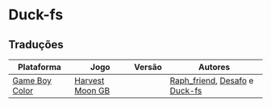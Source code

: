 # Duck-fs

## Traduções

| Plataforma | Jogo | Versão | Autores |
| ----------- | ----------- | ----------- | ----------- |
| [Game Boy Color](../../traducoes/game-boy-color/) | [Harvest Moon GB](../../traducoes/game-boy-color/harvest-moon-gb_raph_friend-desafo-duck-fs/) |  | [Raph\_friend](../../autores/raph_friend/), [Desafo](../../autores/desafo/) e [Duck\-fs](../../autores/duck-fs/) |